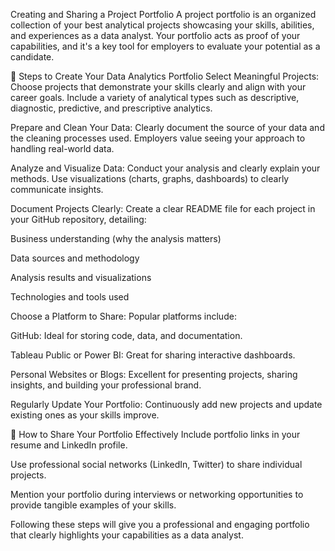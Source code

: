 Creating and Sharing a Project Portfolio
A project portfolio is an organized collection of your best analytical projects showcasing your skills, abilities, and experiences as a data analyst. Your portfolio acts as proof of your capabilities, and it's a key tool for employers to evaluate your potential as a candidate.

🔧 Steps to Create Your Data Analytics Portfolio
Select Meaningful Projects:
Choose projects that demonstrate your skills clearly and align with your career goals. Include a variety of analytical types such as descriptive, diagnostic, predictive, and prescriptive analytics.

Prepare and Clean Your Data:
Clearly document the source of your data and the cleaning processes used. Employers value seeing your approach to handling real-world data.

Analyze and Visualize Data:
Conduct your analysis and clearly explain your methods. Use visualizations (charts, graphs, dashboards) to clearly communicate insights.

Document Projects Clearly:
Create a clear README file for each project in your GitHub repository, detailing:

Business understanding (why the analysis matters)

Data sources and methodology

Analysis results and visualizations

Technologies and tools used

Choose a Platform to Share:
Popular platforms include:

GitHub: Ideal for storing code, data, and documentation.

Tableau Public or Power BI: Great for sharing interactive dashboards.

Personal Websites or Blogs: Excellent for presenting projects, sharing insights, and building your professional brand.

Regularly Update Your Portfolio:
Continuously add new projects and update existing ones as your skills improve.

🚀 How to Share Your Portfolio Effectively
Include portfolio links in your resume and LinkedIn profile.

Use professional social networks (LinkedIn, Twitter) to share individual projects.

Mention your portfolio during interviews or networking opportunities to provide tangible examples of your skills.

Following these steps will give you a professional and engaging portfolio that clearly highlights your capabilities as a data analyst.

